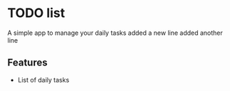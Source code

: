 # TODO list
A simple app to manage your daily tasks
added a new line
added another line
## Features
* List of daily tasks